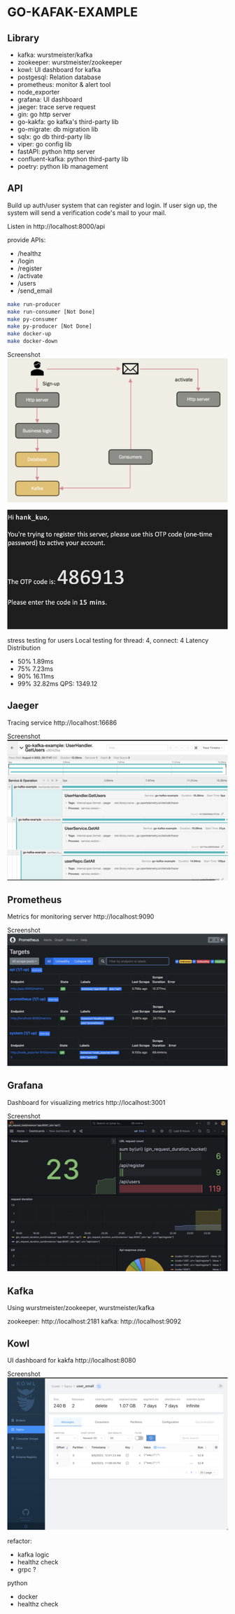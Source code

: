 # GO-KAFAK-EXAMPLE
## Library 
- kafka: wurstmeister/kafka
- zookeeper: wurstmeister/zookeeper
- kowl: UI dashboard for kafka
- postgesql: Relation database
- prometheus: monitor & alert tool
- node_exporter
- grafana: UI dashboard
- jaeger: trace serve request 
- gin: go http server
- go-kakfa: go kafka's third-party lib 
- go-migrate: db migration lib
- sqlx: go db third-party lib
- viper: go config lib 
- fastAPI: python http server
- confluent-kafka: python third-party lib
- poetry: python lib management

## API
Build up auth/user system that can register and login.
If user sign up, the system will send a verification code's mail to your mail.

Listen in http://localhost:8000/api

provide APIs:
- /healthz
- /login
- /register
- /activate
- /users
- /send_email

```bash
make run-producer
make run-consumer [Not Done]
make py-consumer
make py-producer [Not Done]
make docker-up
make docker-down
```
Screenshot
![flow](./tmp/images/flow.png)

![OTP email example](./tmp/images/otp_email.png)


stress testing for users
Local testing for thread: 4, connect: 4
Latency Distribution
- 50%    1.89ms
- 75%    7.23ms
- 90%   16.11ms
- 99%   32.82ms
QPS: 1349.12

## Jaeger
Tracing service
http://localhost:16686

Screenshot
![jaeger](./tmp/images/jaeger.png)

## Prometheus
Metrics for monitoring server
http://localhost:9090

Screenshot
![prometheus](./tmp/images/prometheus.png)

## Grafana
Dashboard for visualizing metrics
http://localhost:3001

Screenshot
![grafana](./tmp/images/grafana.png)

## Kafka
Using wurstmeister/zookeeper, wurstmeister/kafka

zookeeper: http://localhost:2181
kafka: http://localhost:9092


## Kowl
UI dashboard for kakfa
http://localhost:8080

Screenshot
![kowl](./tmp/images/kowl.png)


refactor: 
- kafka logic  
- healthz check 
- grpc ? 

python
- docker
- healthz check
